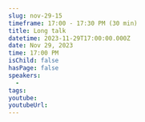 ```yaml
---
slug: nov-29-15
timeframe: 17:00 - 17:30 PM (30 min)
title: Long talk
datetime: 2023-11-29T17:00:00.000Z
date: Nov 29, 2023
time: 17:00 PM
isChild: false
hasPage: false
speakers:
  -
tags:
youtube:
youtubeUrl:
---
```

